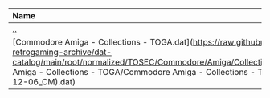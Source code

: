 |Name|Size|
|:---|---:|
|[..](../index.html)|DIR|
|[Commodore Amiga - Collections - TOGA.dat](https://raw.githubusercontent.com/open-retrogaming-archive/dat-catalog/main/root/normalized/TOSEC/Commodore/Amiga/Collections/TOGA/Commodore Amiga - Collections - TOGA/Commodore Amiga - Collections - TOGA (TOSEC-v2022-12-06_CM).dat)|503979|
